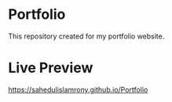 # Portfolio
This repository created for my portfolio website. 

# Live Preview 
https://sahedulislamrony.github.io/Portfolio

